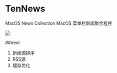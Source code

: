 # TenNews
MacOS News Collection
MacOS 菜单栏新闻聚合程序

![](https://ws4.sinaimg.cn/large/006tKfTcgy1fn4bao40o8j30bf0g5ady.jpg)

##next
1. 新闻源排序
2. RSS源
3. 缓存优化




